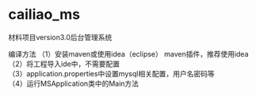 # cailiao_ms
材料项目version3.0后台管理系统  

编译方法
（1）安装maven或使用idea（eclipse） maven插件，推荐使用idea  
（2）将工程导入ide中，不需要配置  
（3）application.properties中设置mysql相关配置，用户名密码等  
（4）运行MSApplication类中的Main方法  

